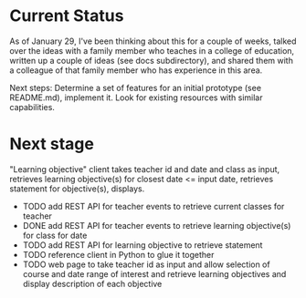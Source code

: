 Current Status
==============

As of January 29, I've been thinking about this for a couple of weeks, talked over the ideas with a family member who teaches
in a college of education, written up a couple of ideas (see docs subdirectory), and shared them with a colleague
of that family member who has experience in this area.

Next steps: Determine a set of features for an initial prototype (see README.md), implement it.  Look for existing
resources with similar capabilities.

Next stage
==========

"Learning objective" client takes teacher id and date and class as input, retrieves learning objective(s) for closest date <= input date, retrieves statement for objective(s), displays.

* TODO add REST API for teacher events to retrieve current classes for teacher
* DONE add REST API for teacher events to retrieve learning objective(s) for class for date
* TODO add REST API for learning objective to retrieve statement
* TODO reference client in Python to glue it together
* TODO web page to take teacher id as input and allow selection of course and date range of interest and retrieve learning objectives and display description of each objective
